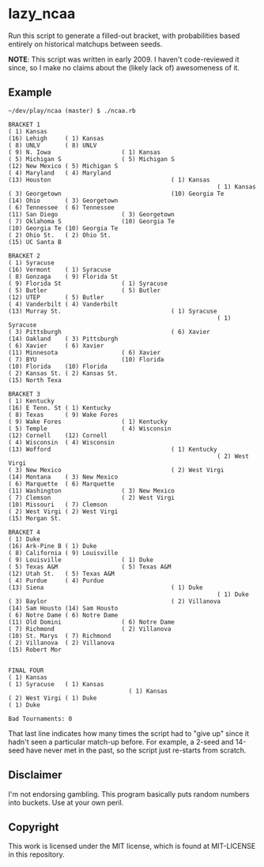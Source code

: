 lazy_ncaa
=========

Run this script to generate a filled-out bracket, with probabilities based entirely on historical matchups between seeds.

**NOTE**: This script was written in early 2009. I haven't code-reviewed it since, so I make no claims about the (likely lack of) awesomeness of it.

Example
-------

    ~/dev/play/ncaa (master) $ ./ncaa.rb 
    
    BRACKET 1
    ( 1) Kansas    
    (16) Lehigh     ( 1) Kansas    
    ( 8) UNLV       ( 8) UNLV      
    ( 9) N. Iowa                    ( 1) Kansas    
    ( 5) Michigan S                 ( 5) Michigan S
    (12) New Mexico ( 5) Michigan S
    ( 4) Maryland   ( 4) Maryland  
    (13) Houston                                  ( 1) Kansas    
                                                               ( 1) Kansas    
    ( 3) Georgetown                               (10) Georgia Te
    (14) Ohio       ( 3) Georgetown
    ( 6) Tennessee  ( 6) Tennessee 
    (11) San Diego                  ( 3) Georgetown
    ( 7) Oklahoma S                 (10) Georgia Te
    (10) Georgia Te (10) Georgia Te
    ( 2) Ohio St.   ( 2) Ohio St.  
    (15) UC Santa B
    
    BRACKET 2
    ( 1) Syracuse  
    (16) Vermont    ( 1) Syracuse  
    ( 8) Gonzaga    ( 9) Florida St
    ( 9) Florida St                 ( 1) Syracuse  
    ( 5) Butler                     ( 5) Butler    
    (12) UTEP       ( 5) Butler    
    ( 4) Vanderbilt ( 4) Vanderbilt
    (13) Murray St.                               ( 1) Syracuse  
                                                               ( 1) Syracuse  
    ( 3) Pittsburgh                               ( 6) Xavier    
    (14) Oakland    ( 3) Pittsburgh
    ( 6) Xavier     ( 6) Xavier    
    (11) Minnesota                  ( 6) Xavier    
    ( 7) BYU                        (10) Florida   
    (10) Florida    (10) Florida   
    ( 2) Kansas St. ( 2) Kansas St.
    (15) North Texa
    
    BRACKET 3
    ( 1) Kentucky  
    (16) E Tenn. St ( 1) Kentucky  
    ( 8) Texas      ( 9) Wake Fores
    ( 9) Wake Fores                 ( 1) Kentucky  
    ( 5) Temple                     ( 4) Wisconsin 
    (12) Cornell    (12) Cornell   
    ( 4) Wisconsin  ( 4) Wisconsin 
    (13) Wofford                                  ( 1) Kentucky  
                                                               ( 2) West Virgi
    ( 3) New Mexico                               ( 2) West Virgi
    (14) Montana    ( 3) New Mexico
    ( 6) Marquette  ( 6) Marquette 
    (11) Washington                 ( 3) New Mexico
    ( 7) Clemson                    ( 2) West Virgi
    (10) Missouri   ( 7) Clemson   
    ( 2) West Virgi ( 2) West Virgi
    (15) Morgan St.
    
    BRACKET 4
    ( 1) Duke      
    (16) Ark-Pine B ( 1) Duke      
    ( 8) California ( 9) Louisville
    ( 9) Louisville                 ( 1) Duke      
    ( 5) Texas A&M                  ( 5) Texas A&M 
    (12) Utah St.   ( 5) Texas A&M 
    ( 4) Purdue     ( 4) Purdue    
    (13) Siena                                    ( 1) Duke      
                                                               ( 1) Duke      
    ( 3) Baylor                                   ( 2) Villanova 
    (14) Sam Housto (14) Sam Housto
    ( 6) Notre Dame ( 6) Notre Dame
    (11) Old Domini                 ( 6) Notre Dame
    ( 7) Richmond                   ( 2) Villanova 
    (10) St. Marys  ( 7) Richmond  
    ( 2) Villanova  ( 2) Villanova 
    (15) Robert Mor
    
    
    FINAL FOUR
    ( 1) Kansas    
    ( 1) Syracuse   ( 1) Kansas    
                                      ( 1) Kansas    
    ( 2) West Virgi ( 1) Duke      
    ( 1) Duke      
    
    Bad Tournaments: 0

That last line indicates how many times the script had to "give up" since it hadn't seen a particular match-up before. For example, a 2-seed and 14-seed have never met in the past, so the script just re-starts from scratch.

Disclaimer
----------

I'm not endorsing gambling. This program basically puts random numbers into buckets. Use at your own peril.

Copyright
---------

This work is licensed under the MIT license, which is found at MIT-LICENSE in this repository.
